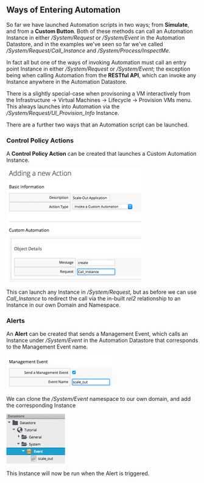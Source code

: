 ## Ways of Entering Automation

So far we have launched Automation scripts in two ways; from **Simulate**, and from a **Custom Button**. Both of these methods can call an Automation Instance in either 
_/System/Request_ or _/System/Event_ in the Automation Datastore, and in the examples we've seen so far we've called _/System/Request/Call\_Instance_ and _/System/Process/InspectMe_.

In fact all but one of the ways of invoking Automation must call an entry point Instance in either 
_/System/Request_ or _/System/Event_; the exception being when calling Automation from the **RESTful API**, which can invoke any Instance anywhere in the Automation Datastore.

There is a slightly special-case when provisoning a VM interactively from the Infrastructure -> Virtual Machines -> Lifecycle -> Provision VMs menu. This always launches into Automation via the _/System/Request/UI\_Provision\_Info_ Instance.

There are a further two ways that an Automation script can be launched.

### Control Policy Actions

A **Control Policy Action** can be created that launches a Custom Automation Instance.

![screenshot](images/screenshot1.png?)

This can launch any Instance in _/System/Request_, but as before we can use _Call\_Instance_ to redirect the call via the in-built _rel2_ relationship to an Instance in our own Domain and Namespace.

### Alerts

An **Alert** can be created that sends a Management Event, which calls an Instance under _/System/Event_ in the Automation Datastore that corresponds to the Management Event name.

![screenshot](images/screenshot2.png)

We can clone the _/System/Event_ namespace to our own domain, and add the corresponding Instance

![screenshot](images/screenshot3.png)

This Instance will now be run when the Alert is triggered.


